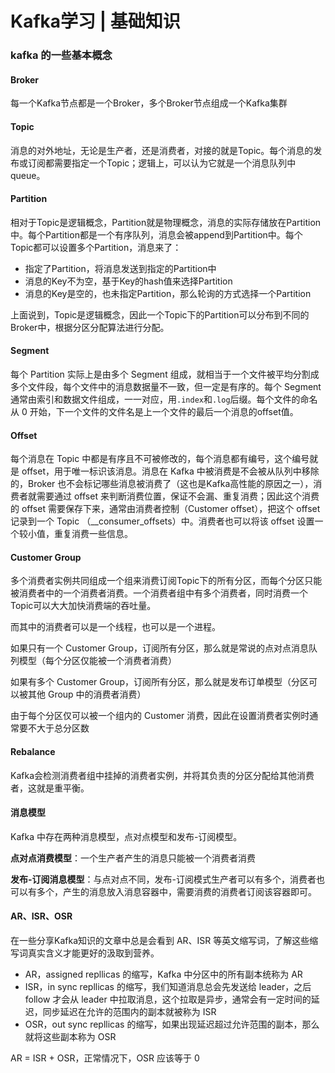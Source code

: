 # Kafka学习 | 基础知识

### kafka 的一些基本概念

#### Broker

每一个Kafka节点都是一个Broker，多个Broker节点组成一个Kafka集群

#### Topic

消息的对外地址，无论是生产者，还是消费者，对接的就是Topic。每个消息的发布或订阅都需要指定一个Topic；逻辑上，可以认为它就是一个消息队列中queue。

#### Partition

相对于Topic是逻辑概念，Partition就是物理概念，消息的实际存储放在Partition中。每个Partition都是一个有序队列，消息会被append到Partition中。每个Topic都可以设置多个Partition，消息来了：

- 指定了Partition，将消息发送到指定的Partition中
- 消息的Key不为空，基于Key的hash值来选择Partition
- 消息的Key是空的，也未指定Partition，那么轮询的方式选择一个Partition

上面说到，Topic是逻辑概念，因此一个Topic下的Partition可以分布到不同的Broker中，根据分区分配算法进行分配。

#### Segment

每个 Partition 实际上是由多个 Segment 组成，就相当于一个文件被平均分割成多个文件段，每个文件中的消息数据量不一致，但一定是有序的。每个 Segment 通常由索引和数据文件组成，一一对应，用`.index`和`.log`后缀。每个文件的命名从 0 开始，下一个文件的文件名是上一个文件的最后一个消息的offset值。

#### Offset

每个消息在 Topic 中都是有序且不可被修改的，每个消息都有编号，这个编号就是 offset，用于唯一标识该消息。消息在 Kafka 中被消费是不会被从队列中移除的，Broker 也不会标记哪些消息被消费了（这也是Kafka高性能的原因之一），消费者就需要通过 offset 来判断消费位置，保证不会漏、重复消费；因此这个消费的 offset 需要保存下来，通常由消费者控制（Customer offset），把这个 offset 记录到一个 Topic （__consumer_offsets）中。消费者也可以将该 offset 设置一个较小值，重复消费一些信息。

#### Customer Group

多个消费者实例共同组成一个组来消费订阅Topic下的所有分区，而每个分区只能被消费者中的一个消费者消费。一个消费者组中有多个消费者，同时消费一个Topic可以大大加快消费端的吞吐量。

而其中的消费者可以是一个线程，也可以是一个进程。

如果只有一个 Customer Group，订阅所有分区，那么就是常说的点对点消息队列模型（每个分区仅能被一个消费者消费）

如果有多个 Customer Group，订阅所有分区，那么就是发布订单模型（分区可以被其他 Group 中的消费者消费）

由于每个分区仅可以被一个组内的 Customer 消费，因此在设置消费者实例时通常要不大于总分区数

#### Rebalance

Kafka会检测消费者组中挂掉的消费者实例，并将其负责的分区分配给其他消费者，这就是重平衡。

#### 消息模型

Kafka 中存在两种消息模型，点对点模型和发布-订阅模型。

**点对点消费模型**：一个生产者产生的消息只能被一个消费者消费

**发布-订阅消息模型**：与点对点不同，发布-订阅模式生产者可以有多个，消费者也可以有多个，产生的消息放入消息容器中，需要消费的消费者订阅该容器即可。

#### AR、ISR、OSR

在一些分享Kafka知识的文章中总是会看到 AR、ISR 等英文缩写词，了解这些缩写词真实含义才能更好的汲取到营养。

- AR，assigned repllicas 的缩写，Kafka 中分区中的所有副本统称为 AR
- ISR，in sync repllicas 的缩写，我们知道消息总会先发送给 leader，之后 follow 才会从 leader 中拉取消息，这个拉取是异步，通常会有一定时间的延迟，同步延迟在允许的范围内的副本就被称为 ISR
- OSR，out sync repllicas 的缩写，如果出现延迟超过允许范围的副本，那么就将这些副本称为 OSR

AR = ISR + OSR，正常情况下，OSR 应该等于 0












































